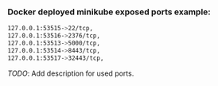### Docker deployed minikube exposed ports example:  
```sh
127.0.0.1:53515->22/tcp,
127.0.0.1:53516->2376/tcp,
127.0.0.1:53513->5000/tcp,
127.0.0.1:53514->8443/tcp,
127.0.0.1:53517->32443/tcp,
```
  
*TODO*: Add description for used ports.  
